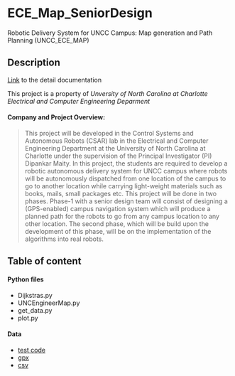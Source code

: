 # ECE_Map_SeniorDesign
Robotic Delivery System for UNCC Campus: Map generation and Path Planning (UNCC_ECE_MAP) 

## Description 
[Link](https://isl.charlotte.edu/sites/isl.charlotte.edu/files/media/UNCC%20ECE%20-%20UNCC_ECE_MAP%20-%20Fall%202021.pdf) to the detail documentation

This project is a property of *Unversity of North Carolina at Charlotte Electrical and Computer Engineering Deparment*
#### Company and Project Overview: 
> This project will be developed in the Control Systems and Autonomous Robots (CSAR) lab in the Electrical
and Computer Engineering Department at the University of North Carolina at Charlotte under the supervision
of the Principal Investigator (PI) Dipankar Maity. In this project, the students are required to develop a
robotic autonomous delivery system for UNCC campus where robots will be autonomously dispatched
from one location of the campus to go to another location while carrying light-weight materials such as books,
mails, small packages etc. This project will be done in two phases. Phase-1 with a senior design team will
consist of designing a (GPS-enabled) campus navigation system which will produce a planned path for the
robots to go from any campus location to any other location. The second phase, which will be build upon the
development of this phase, will be on the implementation of the algorithms into real robots.


## Table of content
#### Python files
- Dijkstras.py
- UNCEngineerMap.py
- get_data.py
- plot.py

#### Data
- [test code](https://github.com/leeinfy/ECE_Map_SeniorDesign/tree/main/test_code)
- [gpx](https://github.com/leeinfy/ECE_Map_SeniorDesign/tree/main/gpx)
- [csv](https://github.com/leeinfy/ECE_Map_SeniorDesign/tree/main/csv)

